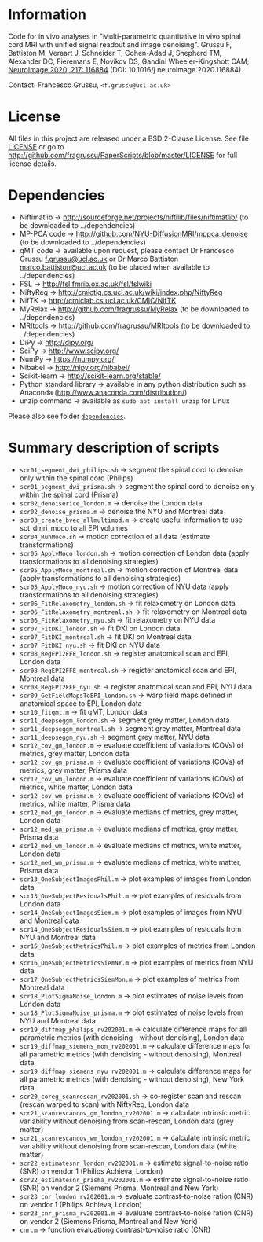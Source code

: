 # Information
Code for in vivo analyses in "Multi-parametric quantitative in vivo spinal cord MRI with unified signal readout and image denoising". Grussu F, Battiston M, Veraart J, Schneider T, Cohen-Adad J, Shepherd TM, Alexander DC, Fieremans E, Novikov DS, Gandini Wheeler-Kingshott CAM; [NeuroImage 2020, 217: 116884](http://doi.org/10.1016/j.neuroimage.2020.116884) (DOI: 10.1016/j.neuroimage.2020.116884).


Contact: Francesco Grussu, `<f.grussu@ucl.ac.uk>`


# License
All files in this project are released under a BSD 2-Clause License.
See file [LICENSE](http://github.com/fragrussu/PaperScripts/blob/master/LICENSE) or go to http://github.com/fragrussu/PaperScripts/blob/master/LICENSE for full license details.


# Dependencies

* Niftimatlib                -> http://sourceforge.net/projects/niftilib/files/niftimatlib/ (to be downloaded to ../dependencies)
* MP-PCA code                -> http://github.com/NYU-DiffusionMRI/mppca_denoise (to be downloaded to ../dependencies)
* qMT code                   -> available upon request, please contact Dr Francesco Grussu <f.grussu@ucl.ac.uk> or Dr Marco Battiston <marco.battiston@ucl.ac.uk> (to be placed when available to ../dependencies)
* FSL                        -> http://fsl.fmrib.ox.ac.uk/fsl/fslwiki
* NiftyReg                   -> http://cmictig.cs.ucl.ac.uk/wiki/index.php/NiftyReg
* NifTK                      -> http://cmiclab.cs.ucl.ac.uk/CMIC/NifTK
* MyRelax                    -> http://github.com/fragrussu/MyRelax (to be downloaded to ../dependencies)
* MRItools                   -> http://github.com/fragrussu/MRItools (to be downloaded to ../dependencies)
* DiPy                       -> http://dipy.org/
* SciPy                      -> http://www.scipy.org/
* NumPy                      -> https://numpy.org/
* Nibabel                    -> http://nipy.org/nibabel/
* Scikit-learn               -> http://scikit-learn.org/stable/
* Python standard library    -> available in any python distribution such as Anaconda (http://www.anaconda.com/distribution/)
* unzip command              -> available as `sudo apt install unzip` for Linux

Please also see folder [`dependencies`](https://github.com/fragrussu/PaperScripts/blob/master/sc_unireadout/dependencies/README.md).


# Summary description of scripts

* `scr01_segment_dwi_philips.sh`                  ->  segment the spinal cord to denoise only within the spinal cord (Philips)
* `scr01_segment_dwi_prisma.sh`                   ->  segment the spinal cord to denoise only within the spinal cord (Prisma)
* `scr02_denoiserice_london.m`                    ->  denoise the London data
* `scr02_denoise_prisma.m`                        ->  denoise the NYU and Montreal data
* `scr03_create_bvec_allmultimod.m`               ->  create useful information to use sct_dmri_moco to all EPI volumes
* `scr04_RunMoco.sh`                              ->  motion correction of all data (estimate transformations)
* `scr05_ApplyMoco_london.sh`                     ->  motion correction of London data (apply transformations to all denoising strategies)
* `scr05_ApplyMoco_montreal.sh`                   ->  motion correction of Montreal data (apply transformations to all denoising strategies)
* `scr05_ApplyMoco_nyu.sh`                        ->  motion correction of NYU data (apply transformations to all denoising strategies)
* `scr06_FitRelaxometry_london.sh`                ->  fit relaxometry on London data
* `scr06_FitRelaxometry_montreal.sh`              ->  fit relaxometry on Montreal data
* `scr06_FitRelaxometry_nyu.sh`                   ->  fit relaxometry on NYU data
* `scr07_FitDKI_london.sh`                        ->  fit DKI on London data
* `scr07_FitDKI_montreal.sh`                      ->  fit DKI on Montreal data
* `scr07_FitDKI_nyu.sh`                           ->  fit DKI on NYU data
* `scr08_RegEPI2FFE_london.sh`                    ->  register anatomical scan and EPI, London data
* `scr08_RegEPI2FFE_montreal.sh`                  ->  register anatomical scan and EPI, Montreal data
* `scr08_RegEPI2FFE_nyu.sh`                       ->  register anatomical scan and EPI, NYU data
* `scr09_GetFieldMapsToEPI_london.sh`             ->  warp field maps defined in anatomical space to EPI, London data
* `scr10_fitqmt.m`                                ->  fit qMT, London data
* `scr11_deepseggm_london.sh`                     ->  segment grey matter, London data
* `scr11_deepseggm_montreal.sh`                   ->  segment grey matter, Montreal data
* `scr11_deepseggm_nyu.sh`                        ->  segment grey matter, NYU data
* `scr12_cov_gm_london.m`                         ->  evaluate coefficient of variations (COVs) of metrics, grey matter, London data
* `scr12_cov_gm_prisma.m`                         ->  evaluate coefficient of variations (COVs) of metrics, grey matter, Prisma data
* `scr12_cov_wm_london.m`                         ->  evaluate coefficient of variations (COVs) of metrics, white matter, London data
* `scr12_cov_wm_prisma.m`                         ->  evaluate coefficient of variations (COVs) of metrics, white matter, Prisma data
* `scr12_med_gm_london.m`                         ->  evaluate medians of metrics, grey matter, London data
* `scr12_med_gm_prisma.m`                         ->  evaluate medians of metrics, grey matter, Prisma data
* `scr12_med_wm_london.m`                         ->  evaluate medians of metrics, white matter, London data
* `scr12_med_wm_prisma.m`                         ->  evaluate medians of metrics, white matter, Prisma data
* `scr13_OneSubjectImagesPhil.m`                  ->  plot examples of images from London data
* `scr13_OneSubjectResidualsPhil.m`               ->  plot examples of residuals from London data
* `scr14_OneSubjectImagesSiem.m`                  ->  plot examples of images from NYU and Montreal data
* `scr14_OneSubjectResidualsSiem.m`               ->  plot examples of residuals from NYU and Montreal data
* `scr15_OneSubjectMetricsPhil.m`                 ->  plot examples of metrics from London data
* `scr16_OneSubjectMetricsSiemNY.m`               ->  plot examples of metrics from NYU data
* `scr17_OneSubjectMetricsSiemMon.m`              ->  plot examples of metrics from Montreal data
* `scr18_PlotSigmaNoise_london.m`                 ->  plot estimates of noise levels from London data
* `scr18_PlotSigmaNoise_prisma.m`                 ->  plot estimates of noise levels from NYU and Montreal data
* `scr19_diffmap_philips_rv202001.m`              ->  calculate difference maps for all parametric metrics (with denoising - without denoising), London data
* `scr19_diffmap_siemens_mon_rv202001.m`          ->  calculate difference maps for all parametric metrics (with denoising - without denoising), Montreal data
* `scr19_diffmap_siemens_nyu_rv202001.m`          ->  calculate difference maps for all parametric metrics (with denoising - without denoising), New York data
* `scr20_coreg_scanrescan_rv202001.sh`            ->  co-register scan and rescan (rescan warped to scan) with NiftyReg, London data
* `scr21_scanrescancov_gm_london_rv202001.m`      ->  calculate intrinsic metric variability without denoising from scan-rescan, London data (grey matter) 
* `scr21_scanrescancov_wm_london_rv202001.m`      ->  calculate intrinsic metric variability without denoising from scan-rescan, London data (white matter) 
* `scr22_estimatesnr_london_rv202001.m`           ->  estimate signal-to-noise ratio (SNR) on vendor 1 (Philips Achieva, London)
* `scr22_estimatesnr_prisma_rv202001.m`           ->  estimate signal-to-noise ratio (SNR) on vendor 2 (Siemens Prisma, Montreal and New York)
* `scr23_cnr_london_rv202001.m`                   ->  evaluate contrast-to-noise ration (CNR) on vendor 1 (Philips Achieva, London)
* `scr23_cnr_prisma_rv202001.m`                   ->  evaluate contrast-to-noise ration (CNR) on vendor 2 (Siemens Prisma, Montreal and New York)
* `cnr.m`                                         ->  function evaluationg contrast-to-noise ratio (CNR)

